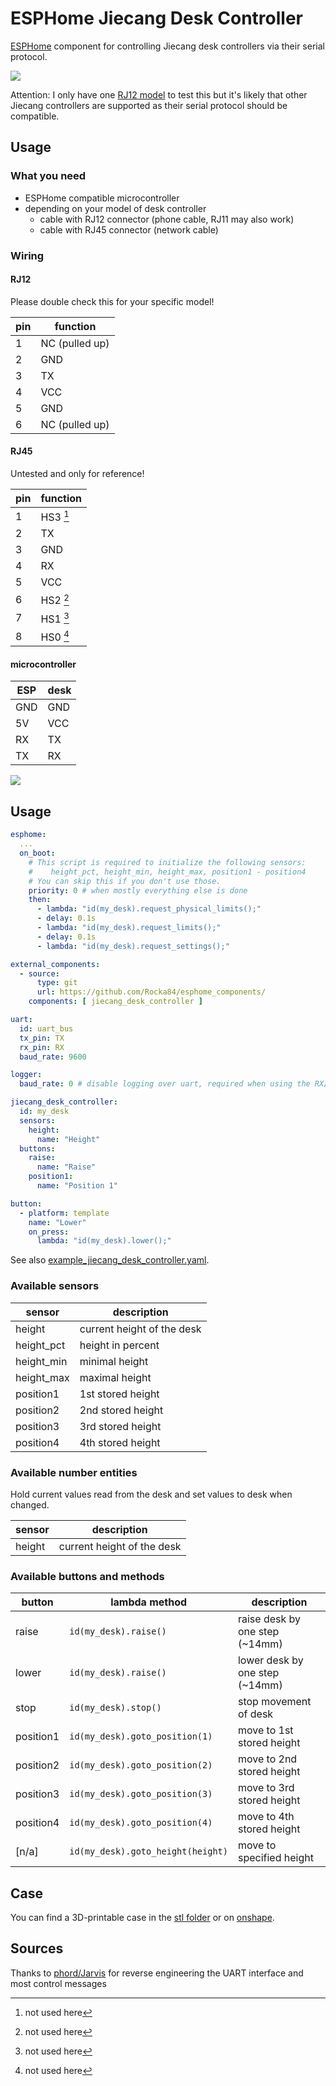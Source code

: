 # ESPHome Jiecang Desk Controller

[ESPHome](https://esphome.io/) component for controlling Jiecang desk controllers via their serial protocol.

![](https://github.com/Rocka84/esphome_components/assets/2353088/b04d1fd7-d0ed-443d-87b7-87454757c0f0)

Attention: I only have one [RJ12 model](https://www.jiecang.com/product/jcb35m11c.html) to test this
but it's likely that other Jiecang controllers are supported as their serial protocol should be compatible.

## Usage

### What you need

* ESPHome compatible microcontroller
* depending on your model of desk controller
    * cable with RJ12 connector (phone cable, RJ11 may also work)
    * cable with RJ45 connector (network cable)

### Wiring

#### RJ12

Please double check this for your specific model!

pin | function
----|---------
 1  | NC (pulled up)
 2  | GND
 3  | TX
 4  | VCC
 5  | GND
 6  | NC (pulled up)

#### RJ45

Untested and only for reference!

pin | function
----|---------
 1  | HS3 [^1]
 2  | TX
 3  | GND
 4  | RX
 5  | VCC
 6  | HS2 [^1]
 7  | HS1 [^1]
 8  | HS0 [^1]

[^1]: not used here

#### microcontroller

ESP | desk
----|-----
GND | GND
5V  | VCC
RX  | TX
TX  | RX

![](https://github.com/Rocka84/esphome_components/assets/2353088/39e08774-a215-4e7e-8345-a2acafce28a2)

## Usage

```yaml
esphome:
  ...
  on_boot:
    # This script is required to initialize the following sensors:
    #    height_pct, height_min, height_max, position1 - position4
    # You can skip this if you don't use those.
    priority: 0 # when mostly everything else is done
    then:
      - lambda: "id(my_desk).request_physical_limits();"
      - delay: 0.1s
      - lambda: "id(my_desk).request_limits();"
      - delay: 0.1s
      - lambda: "id(my_desk).request_settings();"

external_components:
  - source:
      type: git
      url: https://github.com/Rocka84/esphome_components/
    components: [ jiecang_desk_controller ]

uart:
  id: uart_bus
  tx_pin: TX
  rx_pin: RX
  baud_rate: 9600

logger:
  baud_rate: 0 # disable logging over uart, required when using the RX/TX pins for the controller

jiecang_desk_controller:
  id: my_desk
  sensors:
    height:
      name: "Height"
  buttons:
    raise:
      name: "Raise"
    position1:
      name: "Position 1"

button:
  - platform: template
    name: "Lower"
    on_press:
      lambda: "id(my_desk).lower();"
```

See also [example_jiecang_desk_controller.yaml](../../example_jiecang_desk_controller.yaml).

### Available sensors

sensor     | description
-----------|----------------------------
height     | current height of the desk
height_pct | height in percent
height_min | minimal height
height_max | maximal height
position1  | 1st stored height
position2  | 2nd stored height
position3  | 3rd stored height
position4  | 4th stored height

### Available number entities

Hold current values read from the desk and set values to desk when changed.

sensor     | description
-----------|----------------------------
height     | current height of the desk


### Available buttons and methods

button     | lambda method                     | description
-----------|-----------------------------------|---------------------------
raise      | `id(my_desk).raise()`             | raise desk by one step (~14mm)
lower      | `id(my_desk).raise()`             | lower desk by one step (~14mm)
stop       | `id(my_desk).stop()`              | stop movement of desk
position1  | `id(my_desk).goto_position(1)`    | move to 1st stored height
position2  | `id(my_desk).goto_position(2)`    | move to 2nd stored height
position3  | `id(my_desk).goto_position(3)`    | move to 3rd stored height
position4  | `id(my_desk).goto_position(4)`    | move to 4th stored height
[n/a]      | `id(my_desk).goto_height(height)` | move to specified height

## Case

You can find a 3D-printable case in the [stl folder](stl/) or on [onshape](https://cad.onshape.com/documents/9619b6e4e11b26a3e9d82630/w/ca8259951d8b6bb3513992f7/e/2aa1144a31e5b4c252a13681?renderMode=0&uiState=665987de1c1f4a6c5d2d97a4).

## Sources

Thanks to [phord/Jarvis](https://github.com/phord/Jarvis) for reverse engineering the UART interface and most control messages

